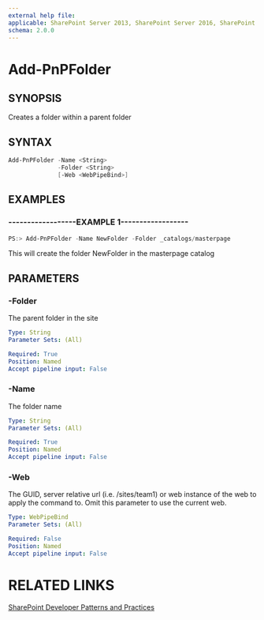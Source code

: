 ```yaml
---
external help file:
applicable: SharePoint Server 2013, SharePoint Server 2016, SharePoint Online
schema: 2.0.0
---
```

# Add-PnPFolder

## SYNOPSIS
Creates a folder within a parent folder

## SYNTAX 

```powershell
Add-PnPFolder -Name <String>
              -Folder <String>
              [-Web <WebPipeBind>]
```

## EXAMPLES

### ------------------EXAMPLE 1------------------
```powershell
PS:> Add-PnPFolder -Name NewFolder -Folder _catalogs/masterpage
```

This will create the folder NewFolder in the masterpage catalog

## PARAMETERS

### -Folder
The parent folder in the site

```yaml
Type: String
Parameter Sets: (All)

Required: True
Position: Named
Accept pipeline input: False
```

### -Name
The folder name

```yaml
Type: String
Parameter Sets: (All)

Required: True
Position: Named
Accept pipeline input: False
```

### -Web
The GUID, server relative url (i.e. /sites/team1) or web instance of the web to apply the command to. Omit this parameter to use the current web.

```yaml
Type: WebPipeBind
Parameter Sets: (All)

Required: False
Position: Named
Accept pipeline input: False
```

# RELATED LINKS

[SharePoint Developer Patterns and Practices](http://aka.ms/sppnp)